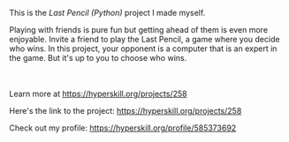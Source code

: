 This is the *Last Pencil (Python)* project I made myself.


<p>Playing with friends is pure fun but getting ahead of them is even more enjoyable. Invite a friend to play the Last Pencil, a game where you decide who wins. In this project, your opponent is a computer that is an expert in the game. But it's up to you to choose who wins.</p><br/><br/>Learn more at <a href="https://hyperskill.org/projects/258?utm_source=ide&utm_medium=ide&utm_campaign=ide&utm_content=project-card">https://hyperskill.org/projects/258</a>

Here's the link to the project: https://hyperskill.org/projects/258

Check out my profile: https://hyperskill.org/profile/585373692